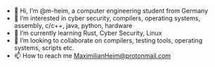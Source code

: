 - 👋 Hi, I’m @m-heim, a computer engineering student from Germany
- 👀 I’m interested in cyber security, compilers, operating systems, assembly, c/c++, java, python, hardware
- 🌱 I’m currently learning Rust, Cyber Security, Linux
- 💞️ I’m looking to collaborate on compilers, testing tools, operating systems, scripts etc.
- 📫 How to reach me MaximilianHeim@protonmail.com

<!---
xMaxH/xMaxH is a ✨ special ✨ repository because its `README.md` (this file) appears on your GitHub profile.
You can click the Preview link to take a look at your changes.
--->
